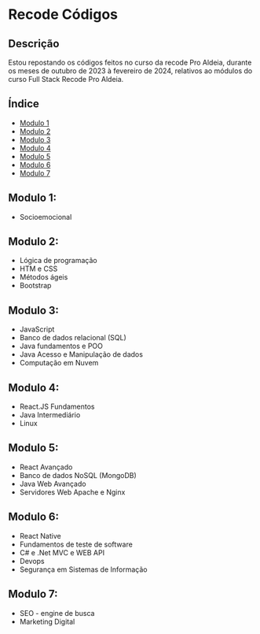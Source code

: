 # Recode Códigos

## Descrição
Estou repostando os códigos feitos no curso da recode Pro Aldeia, durante os meses de outubro de 2023 à fevereiro de 2024,
relativos ao módulos do curso Full Stack Recode Pro Aldeia.
## Índice
- [Modulo 1](#modulo-1)
- [Modulo 2](#modulo-2)
- [Modulo 3](#modulo-3)
- [Modulo 4](#modulo-4)
- [Modulo 5](#modulo-5)
- [Modulo 6](#modulo-6)
- [Modulo 7](#modulo-7)

## Modulo 1:
- Socioemocional

## Modulo 2:
- Lógica de programação
- HTM e CSS
- Métodos ágeis
- Bootstrap

## Modulo 3:
- JavaScript
- Banco de dados relacional (SQL)
- Java fundamentos e POO
- Java Acesso e Manipulação de dados
- Computação em Nuvem

## Modulo 4:
- React.JS Fundamentos
- Java Intermediário
- Linux
 
## Modulo 5:
- React Avançado
- Banco de dados NoSQL (MongoDB)
- Java Web Avançado
- Servidores Web Apache e Nginx
  
## Modulo 6:
- React Native
- Fundamentos de teste de software
- C# e .Net MVC e WEB API
- Devops
- Segurança em Sistemas de Informação
  
## Modulo 7:
- SEO - engine de busca
- Marketing Digital 
